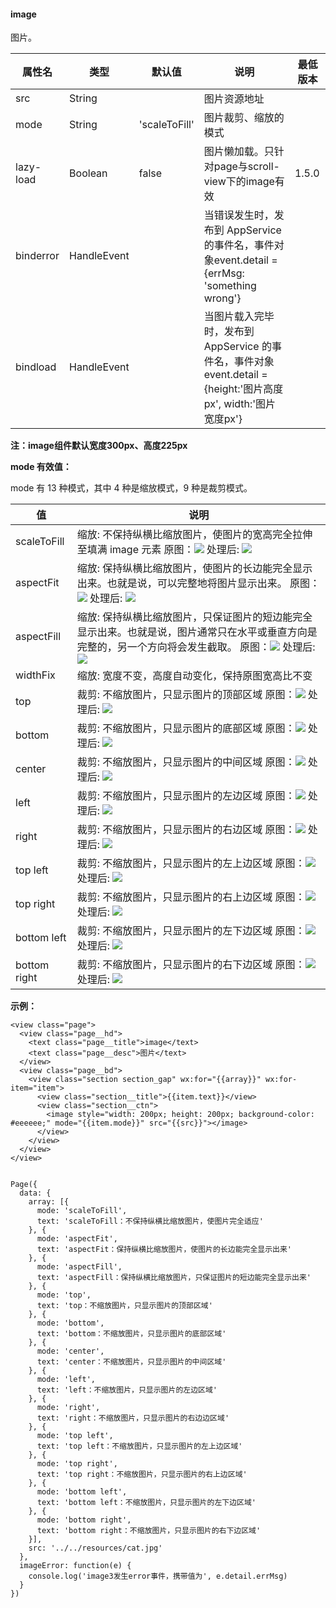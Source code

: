 <!-- https://mp.weixin.qq.com/debug/wxadoc/dev/component/image.html -->

#### image

图片。

  属性名      |  类型          |  默认值          |  说明                                                                                | 最低版本 
--------------|----------------|------------------|--------------------------------------------------------------------------------------|----------
  src         |  String        |                  |  图片资源地址                                                                        |          
  mode        |  String        |  'scaleToFill'   |  图片裁剪、缩放的模式                                                                |          
  lazy-load   |  Boolean       |  false           |  图片懒加载。只针对page与scroll-view下的image有效                                    |  1.5.0   
  binderror   |  HandleEvent   |                  |当错误发生时，发布到 AppService 的事件名，事件对象event.detail = {errMsg: 'something wrong'}|          
  bindload    |  HandleEvent   |                  |当图片载入完毕时，发布到 AppService 的事件名，事件对象event.detail = {height:'图片高度px', width:'图片宽度px'}|          

**注：image组件默认宽度300px、高度225px**

**mode 有效值：**

mode 有 13 种模式，其中 4 种是缩放模式，9 种是裁剪模式。

  值             |  说明                                                                                                                                                                                                                         
-----------------|-------------------------------------------------------------------------------------------------------------------------------------------------------------------------------------------------------------------------------
  scaleToFill    |缩放: 不保持纵横比缩放图片，使图片的宽高完全拉伸至填满 image 元素  原图：![](https://mp.weixin.qq.com/debug/wxadoc/dev/image/cat/0.jpg?t=201838) 处理后: ![](https://mp.weixin.qq.com/debug/wxadoc/dev/image/cat/1.png?t=201838)
  aspectFit      |缩放: 保持纵横比缩放图片，使图片的长边能完全显示出来。也就是说，可以完整地将图片显示出来。  原图：![](https://mp.weixin.qq.com/debug/wxadoc/dev/image/cat/0.jpg?t=201838) 处理后: ![](https://mp.weixin.qq.com/debug/wxadoc/dev/image/cat/2.png?t=201838)
  aspectFill     |缩放: 保持纵横比缩放图片，只保证图片的短边能完全显示出来。也就是说，图片通常只在水平或垂直方向是完整的，另一个方向将会发生截取。  原图：![](https://mp.weixin.qq.com/debug/wxadoc/dev/image/cat/0.jpg?t=201838) 处理后: ![](https://mp.weixin.qq.com/debug/wxadoc/dev/image/cat/3.png?t=201838)
  widthFix       |  缩放: 宽度不变，高度自动变化，保持原图宽高比不变                                                                                                                                                                             
  top            |  裁剪: 不缩放图片，只显示图片的顶部区域  原图：![](https://mp.weixin.qq.com/debug/wxadoc/dev/image/cat/0.jpg?t=201838) 处理后: ![](https://mp.weixin.qq.com/debug/wxadoc/dev/image/cat/4.png?t=201838)                        
  bottom         |  裁剪: 不缩放图片，只显示图片的底部区域  原图：![](https://mp.weixin.qq.com/debug/wxadoc/dev/image/cat/0.jpg?t=201838) 处理后: ![](https://mp.weixin.qq.com/debug/wxadoc/dev/image/cat/5.png?t=201838)                        
  center         |  裁剪: 不缩放图片，只显示图片的中间区域  原图：![](https://mp.weixin.qq.com/debug/wxadoc/dev/image/cat/0.jpg?t=201838) 处理后: ![](https://mp.weixin.qq.com/debug/wxadoc/dev/image/cat/6.png?t=201838)                        
  left           |  裁剪: 不缩放图片，只显示图片的左边区域  原图：![](https://mp.weixin.qq.com/debug/wxadoc/dev/image/cat/0.jpg?t=201838) 处理后: ![](https://mp.weixin.qq.com/debug/wxadoc/dev/image/cat/7.png?t=201838)                        
  right          |  裁剪: 不缩放图片，只显示图片的右边区域  原图：![](https://mp.weixin.qq.com/debug/wxadoc/dev/image/cat/0.jpg?t=201838) 处理后: ![](https://mp.weixin.qq.com/debug/wxadoc/dev/image/cat/8.png?t=201838)                        
  top left       |  裁剪: 不缩放图片，只显示图片的左上边区域  原图：![](https://mp.weixin.qq.com/debug/wxadoc/dev/image/cat/0.jpg?t=201838) 处理后: ![](https://mp.weixin.qq.com/debug/wxadoc/dev/image/cat/9.png?t=201838)                      
  top right      |  裁剪: 不缩放图片，只显示图片的右上边区域  原图：![](https://mp.weixin.qq.com/debug/wxadoc/dev/image/cat/0.jpg?t=201838) 处理后: ![](https://mp.weixin.qq.com/debug/wxadoc/dev/image/cat/10.png?t=201838)                     
  bottom left    |  裁剪: 不缩放图片，只显示图片的左下边区域  原图：![](https://mp.weixin.qq.com/debug/wxadoc/dev/image/cat/0.jpg?t=201838) 处理后: ![](https://mp.weixin.qq.com/debug/wxadoc/dev/image/cat/11.png?t=201838)                     
  bottom right   |  裁剪: 不缩放图片，只显示图片的右下边区域  原图：![](https://mp.weixin.qq.com/debug/wxadoc/dev/image/cat/0.jpg?t=201838) 处理后: ![](https://mp.weixin.qq.com/debug/wxadoc/dev/image/cat/12.png?t=201838)                     

**示例：**

    <view class="page">
      <view class="page__hd">
        <text class="page__title">image</text>
        <text class="page__desc">图片</text>
      </view>
      <view class="page__bd">
        <view class="section section_gap" wx:for="{{array}}" wx:for-item="item">
          <view class="section__title">{{item.text}}</view>
          <view class="section__ctn">
            <image style="width: 200px; height: 200px; background-color: #eeeeee;" mode="{{item.mode}}" src="{{src}}"></image>
          </view>
        </view>
      </view>
    </view>
    

    Page({
      data: {
        array: [{
          mode: 'scaleToFill',
          text: 'scaleToFill：不保持纵横比缩放图片，使图片完全适应'
        }, { 
          mode: 'aspectFit',
          text: 'aspectFit：保持纵横比缩放图片，使图片的长边能完全显示出来'
        }, { 
          mode: 'aspectFill',
          text: 'aspectFill：保持纵横比缩放图片，只保证图片的短边能完全显示出来'
        }, { 
          mode: 'top',
          text: 'top：不缩放图片，只显示图片的顶部区域' 
        }, {      
          mode: 'bottom',
          text: 'bottom：不缩放图片，只显示图片的底部区域'
        }, { 
          mode: 'center',
          text: 'center：不缩放图片，只显示图片的中间区域'
        }, { 
          mode: 'left',
          text: 'left：不缩放图片，只显示图片的左边区域'
        }, { 
          mode: 'right',
          text: 'right：不缩放图片，只显示图片的右边边区域'
        }, { 
          mode: 'top left',
          text: 'top left：不缩放图片，只显示图片的左上边区域' 
        }, { 
          mode: 'top right',
          text: 'top right：不缩放图片，只显示图片的右上边区域'
        }, { 
          mode: 'bottom left',
          text: 'bottom left：不缩放图片，只显示图片的左下边区域'
        }, { 
          mode: 'bottom right',
          text: 'bottom right：不缩放图片，只显示图片的右下边区域'
        }],
        src: '../../resources/cat.jpg'
      },
      imageError: function(e) {
        console.log('image3发生error事件，携带值为', e.detail.errMsg)
      }
    })

